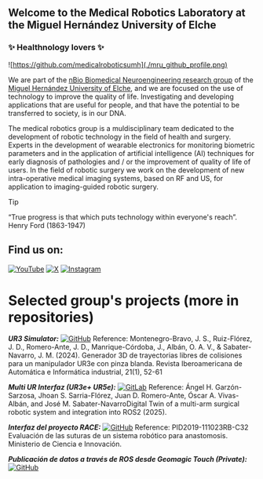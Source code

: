 ##  Welcome to the Medical Robotics Laboratory at the Miguel Hernández University of Elche
### ✨ Healthnology lovers ✨

![https://github.com/medicalroboticsumh](./mru_github_profile.png)

We are part of the [nBio Biomedical Neuroengineering research group](http://nbio.umh.es) of the [Miguel Hernández University of Elche](https://www.umh.es), and we are focused on the use of technology to improve the quality of life. Investigating and developing applications that are useful for people, and that have the potential to be transferred to society, is in our DNA.

The medical robotics group is a muldisciplinary team dedicated to the development of robotic technology in the field of health and surgery. Experts in the development of wearable electronics for monitoring biometric parameters and in the application of artificial intelligence (AI) techniques for early diagnosis of pathologies and / or the improvement of quality of life of users. In the field of robotic surgery we work on the development of new intra-operative medical imaging systems, based on RF and US, for application to imaging-guided robotic surgery. 

>[!TIP]
>“True progress is that which puts technology within everyone's reach”. Henry Ford (1863-1947)

## Find us on:
[![YouTube](https://img.shields.io/badge/YouTube-Medical_Robotics_UMH-FF0000?style=for-the-badge&logo=youtube&logoColor=white&labelColor=101010)](https://youtube.com/@grupoinvestigacionnbio3463)
[![X](https://img.shields.io/badge/Twitter-@MedRobotics_UMH-E4405F?style=for-the-badge&logo=instagram&logoColor=white&labelColor=101010)](https://twitter.com/medrobotics_UMH)
[![Instagram](https://img.shields.io/badge/Instagram-@MedRobotics_UMH-E4405F?style=for-the-badge&logo=instagram&logoColor=white&labelColor=101010)](https://instagram.com/MedRobotics_UMH)


# Selected group's projects (more in repositories)
**_UR3 Simulator:_**  [![GitHub](https://img.shields.io/badge/GitHub-UR3Project-181717?style=flat-square&logo=github&logoColor=white)](https://github.com/sebastian775/UR3Project) Reference: Montenegro-Bravo, J. S., Ruiz-Flórez, J. D., Romero-Ante, J. D., Manrique-Córdoba, J., Albán, O. A. V., & Sabater-Navarro, J. M. (2024). Generador 3D de trayectorias libres de colisiones para un manipulador UR3e con pinza blanda. Revista Iberoamericana de Automática e Informática industrial, 21(1), 52-61

**_Multi UR Interfaz (UR3e+ UR5e):_**  [![GitLab](https://img.shields.io/badge/GitLab-MultiURInterfaz-181717?style=flat-square&logo=github&logoColor=white)](https://gitlab.com/ur-interfaz/multi-ur-interfaz) Reference: Ángel H. Garzón-Sarzosa, Jhoan S. Sarria-Flórez, Juan D. Romero-Ante, Óscar A. Vivas-Albán, and José M. Sabater-NavarroDigital Twin of a multi-arm surgical robotic system and integration into ROS2 (2025).

**_Interfaz del proyecto RACE:_**  [![GitHub](https://img.shields.io/badge/GitHub-InterfazRace-181717?style=flat-square&logo=github&logoColor=white)](https://github.com/ArnauBN/InterfazRACE) Reference: PID2019-111023RB-C32 Evaluación de las suturas de un sistema robótico para anastomosis. Ministerio de Ciencia e Innovación.

**_Publicación de datos a través de ROS desde Geomagic Touch (Private):_**  [![GitHub](https://img.shields.io/badge/GitHub-InterfazRace-181717?style=flat-square&logo=github&logoColor=white)](https://github.com/mariabrotons/Publicacion-de-datos-a-traves-de-ROS-desde-Geomagic-Touch.git) 



